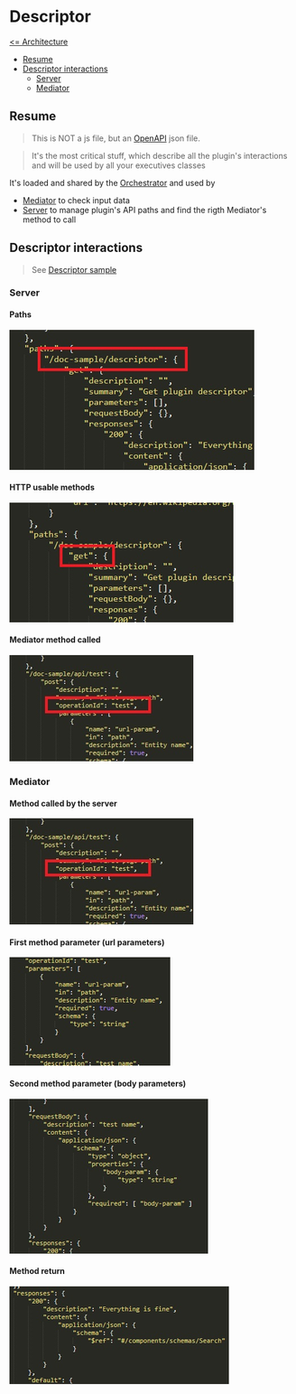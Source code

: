# Descriptor

[<= Architecture](./architecture.md)

* [Resume](#resume)
* [Descriptor interactions](#descriptor-interactions)
  * [Server](#server)
  * [Mediator](#mediator)

## Resume

> This is NOT a js file, but an [OpenAPI](https://swagger.io/specification/) json file.

> It's the most critical stuff, which describe all the plugin's interactions and will be used by all your executives classes

It's loaded and shared by the [Orchestrator](./Orchestrator.md) and used by
* [Mediator](./Mediator.md) to check input data
* [Server](./Server.md) to manage plugin's API paths and find the rigth Mediator's method to call

## Descriptor interactions

> See [Descriptor sample](./Descriptor.json)

### Server

#### Paths

![Descriptor interaction](./pictures/Server_DescriptorInteraction_1.jpg)

#### HTTP usable methods

![Descriptor interaction](./pictures/Server_DescriptorInteraction_2.jpg)

#### Mediator method called

![Descriptor interaction](./pictures/Mediator_DescriptorInteraction_1.jpg)

### Mediator

#### Method called by the server

![Descriptor interaction](./pictures/Mediator_DescriptorInteraction_1.jpg)

#### First method parameter (url parameters)

![Descriptor interaction](./pictures/Mediator_DescriptorInteraction_2.jpg)

#### Second method parameter (body parameters)

![Descriptor interaction](./pictures/Mediator_DescriptorInteraction_3.jpg)

#### Method return

![Descriptor interaction](./pictures/Mediator_DescriptorInteraction_4.jpg)
